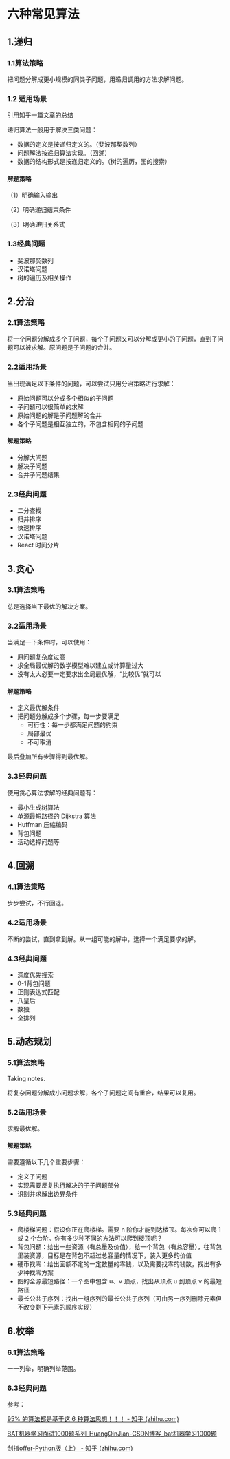 # 六种常见算法

<!--more-->

## 1.递归

### 1.1算法策略

把问题分解成更小规模的同类子问题，用递归调用的方法求解问题。

### 1.2 适用场景

引用知乎一篇文章的总结

递归算法一般用于解决三类问题：

- 数据的定义是按递归定义的。（斐波那契数列）
- 问题解法按递归算法实现。（回溯）
- 数据的结构形式是按递归定义的。（树的遍历，图的搜索）

#### 解题策略

（1）明确输入输出

（2）明确递归结束条件

（3）明确递归关系式

### 1.3经典问题

- 斐波那契数列
- 汉诺塔问题
- 树的遍历及相关操作

## 2.分治

### 2.1算法策略

将一个问题分解成多个子问题，每个子问题又可以分解成更小的子问题，直到子问题可以被求解。原问题是子问题的合并。

### 2.2适用场景

当出现满足以下条件的问题，可以尝试只用分治策略进行求解：

- 原始问题可以分成多个相似的子问题
- 子问题可以很简单的求解
- 原始问题的解是子问题解的合并
- 各个子问题是相互独立的，不包含相同的子问题

#### 解题策略

- 分解大问题
- 解决子问题
- 合并子问题结果

### 2.3经典问题

- 二分查找
- 归并排序
- 快速排序
- 汉诺塔问题
- React 时间分片

## 3.贪心

### 3.1算法策略

总是选择当下最优的解决方案。

### 3.2适用场景

当满足一下条件时，可以使用：

- 原问题复杂度过高
- 求全局最优解的数学模型难以建立或计算量过大
- 没有太大必要一定要求出全局最优解，“比较优”就可以

#### 解题策略

- 定义最优解条件
- 把问题分解成多个步骤，每一步要满足
  - 可行性：每一步都满足问题的约束
  - 局部最优
  - 不可取消

最后叠加所有步骤得到最优解。

### 3.3经典问题

使用贪心算法求解的经典问题有：

- 最小生成树算法
- 单源最短路径的 Dijkstra 算法
- Huffman 压缩编码
- 背包问题
- 活动选择问题等

## 4.回溯

### 4.1算法策略

步步尝试，不行回退。

### 4.2适用场景

不断的尝试，直到拿到解。从一组可能的解中，选择一个满足要求的解。

### 4.3经典问题

- 深度优先搜索
- 0-1背包问题
- 正则表达式匹配
- 八皇后
- 数独
- 全排列

## 5.动态规划

### 5.1算法策略

Taking notes.

将复杂问题分解成小问题求解，各个子问题之间有重合，结果可以复用。

### 5.2适用场景

求解最优解。

#### 解题策略

需要遵循以下几个重要步骤：

- 定义子问题
- 实现需要反复执行解决的子子问题部分
- 识别并求解出边界条件

### 5.3经典问题

- 爬楼梯问题：假设你正在爬楼梯。需要 n 阶你才能到达楼顶。每次你可以爬 1 或 2 个台阶。你有多少种不同的方法可以爬到楼顶呢？
- 背包问题：给出一些资源（有总量及价值），给一个背包（有总容量），往背包里装资源，目标是在背包不超过总容量的情况下，装入更多的价值
- 硬币找零：给出面额不定的一定数量的零钱，以及需要找零的钱数，找出有多少种找零方案
- 图的全源最短路径：一个图中包含 u、v 顶点，找出从顶点 u 到顶点 v 的最短路径
- 最长公共子序列：找出一组序列的最长公共子序列（可由另一序列删除元素但不改变剩下元素的顺序实现）

## 6.枚举

### 6.1算法策略

一一列举，明确列举范围。

### 6.3经典问题

参考：

[95% 的算法都是基于这 6 种算法思想！！！ - 知乎 (zhihu.com)](https://zhuanlan.zhihu.com/p/431240843)

[BAT机器学习面试1000题系列_HuangQinJian-CSDN博客_bat机器学习1000题](https://blog.csdn.net/sinat_35512245/article/details/78796328)

[剑指offer-Python版（上） - 知乎 (zhihu.com)](https://zhuanlan.zhihu.com/p/75864673)

